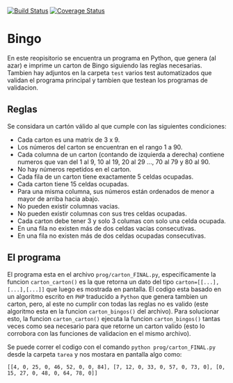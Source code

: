 [![Build Status](https://travis-ci.com/francescomozzatti/tarea.svg?branch=master)](https://travis-ci.com/francescomozzatti/tarea)
[![Coverage Status](https://coveralls.io/repos/github/francescomozzatti/tarea/badge.svg)](https://coveralls.io/github/francescomozzatti/tarea)

# Bingo
En este reopisitorio se encuentra un programa en Python, que genera (al azar) e imprime un carton de Bingo siguiendo las reglas necesarias. Tambien hay adjuntos en la carpeta `test` varios test automatizados que validan el programa principal y tambien que testean los programas de validacion.

## Reglas
Se considara un cartón válido al que cumple con las siguientes condiciones:
* Cada carton es una matrix de 3 x 9.
* Los números del carton se encuentran en el rango 1 a 90.
* Cada columna de un carton (contando de izquierda a derecha) contiene numeros que van del 1 al 9, 10 al 19, 20 al 29 ..., 70 al 79 y 80 al 90.
* No hay números repetidos en el carton.
* Cada fila de un carton tiene exactamente 5 celdas ocupadas.
* Cada carton tiene 15 celdas ocupadas.
* Para una misma columna, sus números están ordenados de menor a mayor de arriba hacia abajo.
* No pueden existir columnas vacias.
* No pueden existir columnas con sus tres celdas ocupadas.
* Cada carton debe tener 3 y solo 3 columas con solo una celda ocupada.
* En una fila no existen más de dos celdas vacías consecutivas.
* En una fila no existen más de dos celdas ocupadas consecutivas.


## El programa
El programa esta en el archivo `prog/carton_FINAL.py`, especificamente la funcion `carton_carton()` es la que retorna un dato del tipo `carton=[[...],[...],[...]]` que luego es mostrada en pantalla. El codigo esta basado en un algoritmo escrito en `PHP` traducido a `Python` que genera tambien un carton, pero, al este no cumplir con todas las reglas no es valido (este algoritmo esta en la funcion `carton_bingos()` del archivo). Para solucionar esto, la funcion `carton_carton()` ejecuta la funcion `carton_bingos()` tantas veces como sea necesario para que retorne un carton valido (esto lo corrobora con las funciones de validacion en  el mismo archivo).

Se puede correr el codigo con el comando `python prog/carton_FINAL.py` desde la carpeta `tarea` y nos mostara en pantalla algo como: 

`[[4, 0, 25, 0, 46, 52, 0, 0, 84], [7, 12, 0, 33, 0, 57, 0, 73, 0], [0, 15, 27, 0, 48, 0, 64, 78, 0]]`
